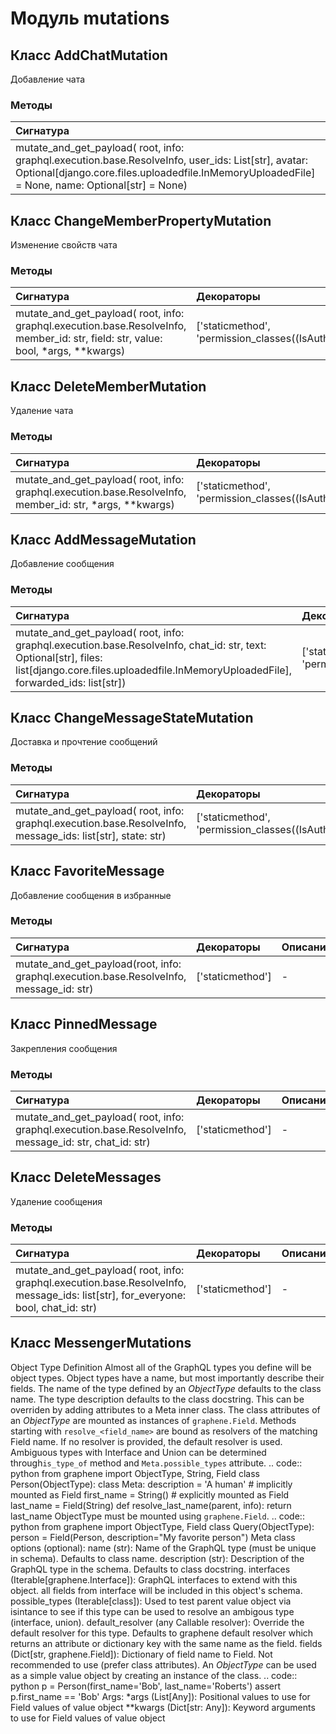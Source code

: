 # Модуль mutations



## Класс AddChatMutation

Добавление чата

### Методы

| Сигнатура                                                                                                                                                                                              | Декораторы                                                 | Описание |
| :----------------------------------------------------------------------------------------------------------------------------------------------------------------------------------------------------- | :--------------------------------------------------------- | :------- |
| mutate_and_get_payload( root, info: graphql.execution.base.ResolveInfo, user_ids: List[str], avatar: Optional[django.core.files.uploadedfile.InMemoryUploadedFile] = None, name: Optional[str] = None) | ['staticmethod', 'permission_classes((IsAuthenticated,))'] | -        |

## Класс ChangeMemberPropertyMutation

Изменение свойств чата

### Методы

| Сигнатура                                                                                                                         | Декораторы                                                 | Описание |
| :-------------------------------------------------------------------------------------------------------------------------------- | :--------------------------------------------------------- | :------- |
| mutate_and_get_payload( root, info: graphql.execution.base.ResolveInfo, member_id: str, field: str, value: bool, *args, **kwargs) | ['staticmethod', 'permission_classes((IsAuthenticated,))'] | -        |

## Класс DeleteMemberMutation

Удаление чата

### Методы

| Сигнатура                                                                                                | Декораторы                                                 | Описание |
| :------------------------------------------------------------------------------------------------------- | :--------------------------------------------------------- | :------- |
| mutate_and_get_payload( root, info: graphql.execution.base.ResolveInfo, member_id: str, *args, **kwargs) | ['staticmethod', 'permission_classes((IsAuthenticated,))'] | -        |

## Класс AddMessageMutation

Добавление сообщения

### Методы

| Сигнатура                                                                                                                                                                                              | Декораторы                                                 | Описание |
| :----------------------------------------------------------------------------------------------------------------------------------------------------------------------------------------------------- | :--------------------------------------------------------- | :------- |
| mutate_and_get_payload( root, info: graphql.execution.base.ResolveInfo, chat_id: str, text: Optional[str], files: list[django.core.files.uploadedfile.InMemoryUploadedFile], forwarded_ids: list[str]) | ['staticmethod', 'permission_classes((IsAuthenticated,))'] | -        |

## Класс ChangeMessageStateMutation

Доставка и прочтение сообщений

### Методы

| Сигнатура                                                                                                   | Декораторы                                                 | Описание |
| :---------------------------------------------------------------------------------------------------------- | :--------------------------------------------------------- | :------- |
| mutate_and_get_payload( root, info: graphql.execution.base.ResolveInfo, message_ids: list[str], state: str) | ['staticmethod', 'permission_classes((IsAuthenticated,))'] | -        |

## Класс FavoriteMessage

Добавление сообщения в избранные

### Методы

| Сигнатура                                                                               | Декораторы       | Описание |
| :-------------------------------------------------------------------------------------- | :--------------- | :------- |
| mutate_and_get_payload(root, info: graphql.execution.base.ResolveInfo, message_id: str) | ['staticmethod'] | -        |

## Класс PinnedMessage

Закрепления сообщения

### Методы

| Сигнатура                                                                                              | Декораторы       | Описание |
| :----------------------------------------------------------------------------------------------------- | :--------------- | :------- |
| mutate_and_get_payload( root, info: graphql.execution.base.ResolveInfo, message_id: str, chat_id: str) | ['staticmethod'] | -        |

## Класс DeleteMessages

Удаление сообщения

### Методы

| Сигнатура                                                                                                                         | Декораторы       | Описание |
| :-------------------------------------------------------------------------------------------------------------------------------- | :--------------- | :------- |
| mutate_and_get_payload( root, info: graphql.execution.base.ResolveInfo, message_ids: list[str], for_everyone: bool, chat_id: str) | ['staticmethod'] | -        |

## Класс MessengerMutations

Object Type Definition Almost all of the GraphQL types you define will be object types. Object types have a name, but most importantly describe their fields. The name of the type defined by an _ObjectType_ defaults to the class name. The type description defaults to the class docstring. This can be overriden by adding attributes to a Meta inner class. The class attributes of an _ObjectType_ are mounted as instances of ``graphene.Field``. Methods starting with ``resolve_<field_name>`` are bound as resolvers of the matching Field name. If no resolver is provided, the default resolver is used. Ambiguous types with Interface and Union can be determined through``is_type_of`` method and ``Meta.possible_types`` attribute. .. code:: python from graphene import ObjectType, String, Field class Person(ObjectType): class Meta: description = 'A human' # implicitly mounted as Field first_name = String() # explicitly mounted as Field last_name = Field(String) def resolve_last_name(parent, info): return last_name ObjectType must be mounted using ``graphene.Field``. .. code:: python from graphene import ObjectType, Field class Query(ObjectType): person = Field(Person, description="My favorite person") Meta class options (optional): name (str): Name of the GraphQL type (must be unique in schema). Defaults to class name. description (str): Description of the GraphQL type in the schema. Defaults to class docstring. interfaces (Iterable[graphene.Interface]): GraphQL interfaces to extend with this object. all fields from interface will be included in this object's schema. possible_types (Iterable[class]): Used to test parent value object via isintance to see if this type can be used to resolve an ambigous type (interface, union). default_resolver (any Callable resolver): Override the default resolver for this type. Defaults to graphene default resolver which returns an attribute or dictionary key with the same name as the field. fields (Dict[str, graphene.Field]): Dictionary of field name to Field. Not recommended to use (prefer class attributes). An _ObjectType_ can be used as a simple value object by creating an instance of the class. .. code:: python p = Person(first_name='Bob', last_name='Roberts') assert p.first_name == 'Bob' Args: *args (List[Any]): Positional values to use for Field values of value object **kwargs (Dict[str: Any]): Keyword arguments to use for Field values of value object